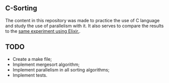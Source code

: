 ##  C-Sorting

The content in this repository was made to practice the use of C language and study the use of parallelism with it. It also serves to compare the results to the [same experiment using Elixir.](https://github.com/pedroperrone/elixir-sorting).

## TODO
* Create a make file;
* Implement mergesort algorithm;
* Implement parallelism in all sorting algorithms;
* Implement tests.
